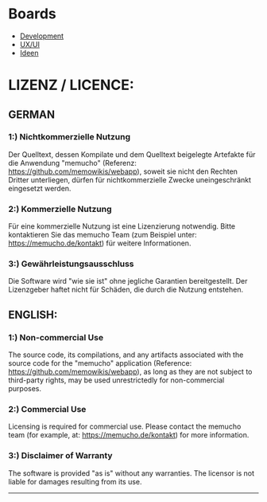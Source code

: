Boards
====================
- [Development](https://github.com/memowikis/webapp/projects/1) 
- [UX/UI](https://github.com/memowikis/webapp/projects/2)
- [Ideen](https://github.com/memowikis/webapp/projects/3) 

LIZENZ / LICENCE:
====================

GERMAN
---------------------

### 1:) Nichtkommerzielle Nutzung

Der Quelltext, dessen Kompilate und dem Quelltext beigelegte Artefakte für die Anwendung "memucho" (Referenz: https://github.com/memowikis/webapp), soweit sie nicht den Rechten Dritter unterliegen, dürfen für nichtkommerzielle Zwecke uneingeschränkt eingesetzt werden.

### 2:) Kommerzielle Nutzung

Für eine kommerzielle Nutzung ist eine Lizenzierung notwendig. Bitte kontaktieren Sie das memucho Team (zum Beispiel unter: https://memucho.de/kontakt) für weitere Informationen. 

### 3:) Gewährleistungsausschluss
Die Software wird "wie sie ist" ohne jegliche Garantien bereitgestellt. Der Lizenzgeber haftet nicht für Schäden, die durch die Nutzung entstehen.

ENGLISH: 
---------------------

### 1:) Non-commercial Use

The source code, its compilations, and any artifacts associated with the source code for the "memucho" application (Reference: https://github.com/memowikis/webapp), as long as they are not subject to third-party rights, may be used unrestrictedly for non-commercial purposes.

### 2:) Commercial Use

Licensing is required for commercial use. Please contact the memucho team (for example, at: https://memucho.de/kontakt) for more information.

### 3:) Disclaimer of Warranty
The software is provided "as is" without any warranties. The licensor is not liable for damages resulting from its use.

---
